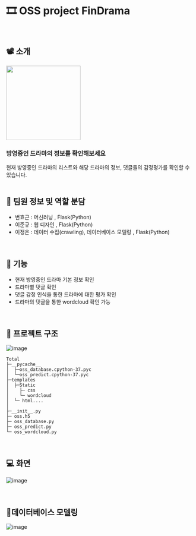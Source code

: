# 🎞 OSS project FinDrama
<br/>

## 📽 소개
<p>
  <img src='https://user-images.githubusercontent.com/69452161/118365322-2e0afc00-b5d7-11eb-892e-8db69ba46db9.png' width='200px'/>
</p>

### 방영중인 드라마의  정보를 확인해보세요
현재 방영중인 드라마의 리스트와 해당 드라마의 정보, 댓글들의 감정평가를 확인할 수 있습니다.
<br/>
<br/>

## 👷 팀원 정보 및 역할 분담
* 변효근 : 머신러닝 , Flask(Python) 
* 이준규 : 웹 디자인 , Flask(Python) 
* 이정은 : 데이터 수집(crawling), 데이터베이스 모델링 , Flask(Python) 
<br/>

## 🧰 기능
* 현재 방영중인 드라마 기본 정보 확인
* 드라마별 댓글 확인
* 댓글 감정 인식을 통한 드라마에 대한 평가 확인
* 드라마의 댓글을 통한 wordcloud 확인 가능
<br/>

## 📁 프로젝트 구조
![image](https://user-images.githubusercontent.com/69452161/119333969-80c67100-bcc5-11eb-905e-46a563c13bb9.png)
<br/>

```
Total
├─__pycache__  
│  ├─oss_database.cpython-37.pyc
│  └─oss_predict.cpython-37.pyc
├─templates 
│  ├─Static
│    ├─ css
│    └─ wordcloud
│  └─ html....
│
├─__init__.py
├─ oss.h5
├─ oss_database.py
├─ oss_predict.py
└─ oss_wordcloud.py
```
<br/>

## 💻 화면
![image](https://user-images.githubusercontent.com/69452161/119460638-dbb9a000-bd79-11eb-8df3-3a62f15a21ac.png)

<br/>

## :memo:데이터베이스 모델링

![image](https://user-images.githubusercontent.com/69452161/118365249-de2c3500-b5d6-11eb-877a-b52acd0954e0.png)
